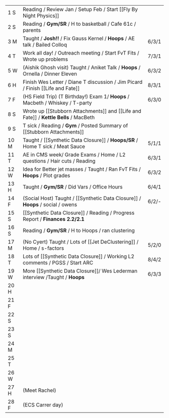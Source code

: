 |      |                                                                                      |       |
| ---- | ------------------------------------------------------------------------------------ | ----- |
| 1  S | Reading / Review Jan / Setup Feb / Start [[Fly By Night Physics]]                    |       |
| 2  S | Reading / **Gym/SR** / H to basketball / Cafe 61c / parents                          |       |
| 3  M | Taught / **Josh!!** / Fix Gauss Kernel / **Hoops** / AE talk / Bailed Colloq         | 6/3/1 |
| 4  T | Work all day! / Outreach meeting / Start FvT Fits / Wrote up problems                | 7/3/1 |
| 5  W | (Aishik Ghosh visit) Taught / Aniket Talk / **Hoops** / Ornella / Dinner Eleven      | 6/3/2 |
| 6  H | Finish Wes Letter / Diane T discussion / Jim Picard / Finish [[Life and Fate]]       | 8/3/1 |
| 7  F | (HS Field Trip) (T Birthday!) Exam 1/ **Hoops** / Macbeth / Whiskey / T-party        | 6/3/0 |
| 8  S | Wrote up [[Stubborn Attachments]] and [[Life and Fate]] / **Kettle Bells** / MacBeth |       |
| 9  S | T sick / Reading / **Gym** / Posted Summary of [[Stubborn Attachments]]              |       |
| 10 M | Taught / [[Synthetic Data Closure]] / **Hoops/SR** / Home T sick / Meat Sauce        | 5/1/1 |
| 11 T | AE in CMS week/ Grade Exams / Home / L2 questions / Hair cuts / Reading              | 6/3/1 |
| 12 W | Idea for Better jet masses / Taught / Ran FvT Fits / **Hoops** / Plot grades         | 6/3/2 |
| 13 H | Taught / **Gym/SR** / Did Vars / Office Hours                                        | 6/4/1 |
| 14 F | (Social Host) Taught / [[Synthetic Data Closure]] / **Hoops** / social / owens       | 6/2/- |
| 15 S | [[Synthetic Data Closure]] / Reading / Progress Report / **Finances 2.2/2.1**        |       |
| 16 S | Reading / **Gym/SR** / H to Hoops / ran clustering                                   |       |
| 17 M | (No Cyert) Taught / Lots of [[Jet DeClustering]] / Home / s-factors                  | 5/2/0 |
| 18 T | Lots of [[Synthetic Data Closure]] / Working L2 comments / PGSS / Start ARC          | 8/4/2 |
| 19 W | More [[Synthetic Data Closure]]/ Wes Lederman interview /Taught / **Hoops**          | 6/3/3 |
| 20 H |                                                                                      |       |
| 21 F |                                                                                      |       |
| 22 S |                                                                                      |       |
| 23 S |                                                                                      |       |
| 24 M |                                                                                      |       |
| 25 T |                                                                                      |       |
| 26 W |                                                                                      |       |
| 27 H | (Meet Rachel)                                                                        |       |
| 28 F | (ECS Carrer day)                                                                     |       |




